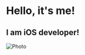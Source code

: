 # Hello, it's me! 
## I am iOS developer!
![Photo](https://i.pinimg.com/originals/14/cd/45/14cd451fcb27751e87c99b5204149499.jpg)
